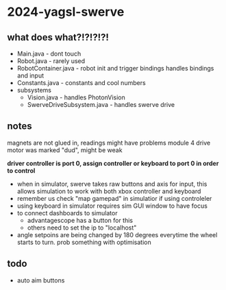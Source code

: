 # 2024-yagsl-swerve

## what does what?!?!?!?!

- Main.java - dont touch
- Robot.java - rarely used
- RobotContainer.java - robot init and trigger bindings
handles bindings and input
- Constants.java - constants and cool numbers
- subsystems
    - Vision.java - handles PhotonVision
    - SwerveDriveSubsystem.java - handles swerve drive

## notes

magnets are not glued in, readings might have problems
module 4 drive motor was marked "dud", might be weak



**driver controller is port 0, assign controller or keyboard to port 0 in order to control**

 - when in simulator, swerve takes raw buttons and axis for input, this allows simulation to work with both xbox controller and keyboard
 - remember us check "map gamepad" in simulatior if using controleler
 - using keyboard in simulator requires sim GUI window to have focus
 - to connect dashboards to simulator
    - advantagescope has a button for this
    - others need to set the ip to "localhost"
 - angle setpoins are being changed by 180 degrees everytime the wheel starts to turn. prob something with optimisation


## todo
- auto aim buttons
